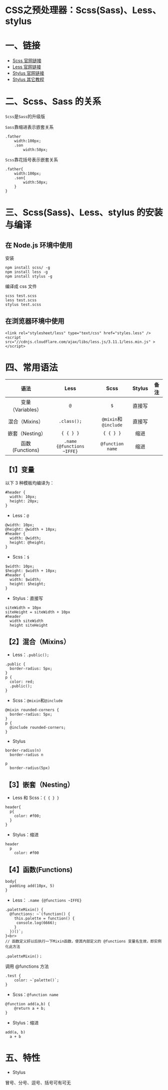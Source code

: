 # CSS之预处理器：Scss(Sass)、Less、stylus

# 一、链接

- [Scss 官网链接](https://www.sass.hk/guide/)
- [Less 官网链接](https://less.bootcss.com/#%E6%A6%82%E8%A7%88)
- [Stylus 官网链接](https://stylus.zcopy.site/)
- [Stylus 其它教程](https://www.jianshu.com/p/5fb15984f22d)

# 二、Scss、Sass 的关系

`Scss`是`Sass`的升级版

`Sass`靠缩进表示嵌套关系

```
.father
    width:100px;
    .son
        width:50px;
```

`Scss`靠花括号表示嵌套关系

```
.father{
    width:100px;
    .son{
        width:50px;
    }
}
```

# 三、Scss(Sass)、Less、stylus 的安装与编译

## 在 Node.js 环境中使用

安装

```
npm install scss/ -g
npm install less -g
npm install stylus -g
```

编译成 css 文件

```
scss test.scss
less test.scss
stylus test.scss
```

## 在浏览器环境中使用

```
<link rel="stylesheet/less" type="text/css" href="styles.less" />
<script src="//cdnjs.cloudflare.com/ajax/libs/less.js/3.11.1/less.min.js" ></script>
```

# 四、常用语法

|       语法        |             Less             |         Scss         | Stylus | 备注 |
| :---------------: | :--------------------------: | :------------------: | :----: | :--: |
| 变量（Variables） |             `@`              |         `$`          | 直接写 |      |
|  混合（Mixins）   |         `.class();`          | `@mixin`和`@include` | 直接写 |      |
|  嵌套（Nesting）  |            `{ { } }`            |        `{ { } }`        |  缩进  |      |
|  函数(Functions)  | `.name {@functions ~IFFE}` |   `@function name`   |  缩进  |      |

## 【1】变量

以下 3 种模板均编译为：

```
#header {
  width: 10px;
  height: 20px;
}
```

- Less：`@`

```
@width: 10px;
@height: @width + 10px;
#header {
  width: @width;
  height: @height;
}
```

- Scss：`$`

```
$width: 10px;
$height: $width + 10px;
#header {
  width: $width;
  height: $height;
}
```

- Stylus：直接写

```
siteWidth = 10px
siteHeight = siteWidth + 10px
#header
  width siteWidth
  height siteHeight
```

## 【2】混合（Mixins）

- Less：`.public();`

```
.public {
  border-radius: 5px;
}
p {
  color: red;
  .public();
}
```

- Scss：`@mixin`和`@include`

```
@mixin rounded-corners {
  border-radius: 5px;
}
p {
  @include rounded-corners;
}
```

- Stylus

```
border-radius(n)
  border-radius n

p
  border-radius(5px)
```

## 【3】嵌套（Nesting）

- Less 和 Scss：`{ { } }`

```
header{
  p{
    color: #f00;
  }
}
```

- Stylus：缩进

```
header
  p
    color: #f00
```

## 【4】函数(Functions)

```
body{
  padding add(10px, 5)
}
```

- Less： `.name {@functions ~IFFE}`

```
.paletteMixin() {
  @functions: ~`(function() {
    this.palette = function() {
     console.log(6666);
    }
  })()`;
}<br>
// 函数定义好以后执行一下Mixin函数，使其内部定义的 @functions 变量名生效，即实例化此方法

.paletteMixin()；
```

调用 @functions 方法

```
.test {
    color: ~`palette()`;
}
```

- Scss：`@function name`

```
@function add(a,b) {
    @return a + b;
}
```

- Stylus：缩进

```
add(a, b)
  a + b
```

# 五、特性

- Stylus

冒号、分号、逗号、括号可有可无
